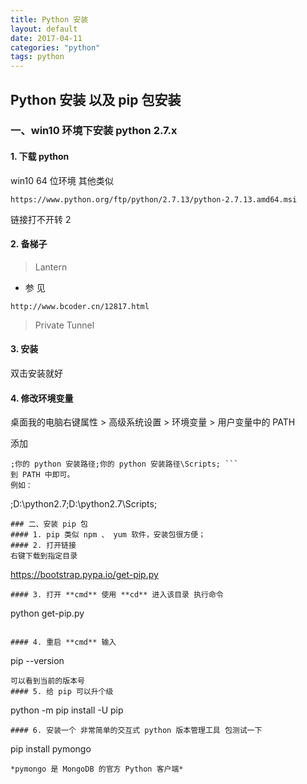 ```yaml
---
title: Python 安装
layout: default
date: 2017-04-11
categories: "python"
tags: python
---
```

## Python 安装 以及 pip 包安装

### 一、win10 环境下安装 python 2.7.x

####  1. 下载 python
win10 64 位环境 其他类似
```
https://www.python.org/ftp/python/2.7.13/python-2.7.13.amd64.msi
```
链接打不开转 2
#### 2. 备梯子  
> Lantern
 * 参 见
```
http://www.bcoder.cn/12817.html
```

> Private Tunnel

#### 3. 安装
双击安装就好
#### 4. 修改环境变量   
桌面我的电脑右键属性 > 高级系统设置 > 环境变量 > 用户变量中的 PATH

添加
```
;你的 python 安装路径;你的 python 安装路径\Scripts; ```
到 PATH 中即可。
例如：
```
;D:\python2.7;D:\python2.7\Scripts;
```
### 二、安装 pip 包
#### 1. pip 类似 npm 、 yum 软件，安装包很方便；
#### 2. 打开链接
右键下载到指定目录
```
https://bootstrap.pypa.io/get-pip.py
```
#### 3. 打开 **cmd** 使用 **cd** 进入该目录 执行命令
```
python  get-pip.py
```

#### 4. 重启 **cmd** 输入
```
pip --version
```
可以看到当前的版本号
#### 5. 给 pip 可以升个级
```
python -m pip install -U pip
```
#### 6. 安装一个 非常简单的交互式 python 版本管理工具 包测试一下
```
pip install pymongo
```
*pymongo 是 MongoDB 的官方 Python 客户端*
